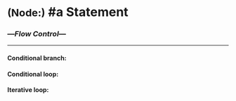 # <small>(Node:)</small> \#a Statement
### —*Flow Control*—
---

#### Conditional branch:
#### Conditional loop:
#### Iterative loop: